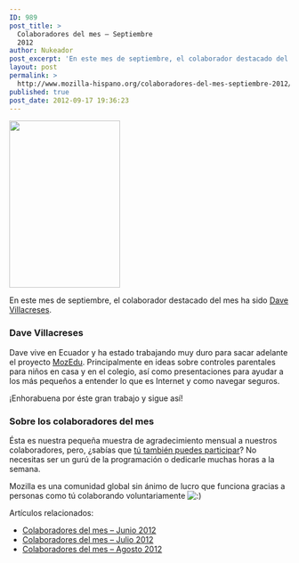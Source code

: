 ```yaml
---
ID: 989
post_title: >
  Colaboradores del mes – Septiembre
  2012
author: Nukeador
post_excerpt: 'En este mes de septiembre, el colaborador destacado del mes ha sido Dave Villacreses, &iexcl;enhorabuena!'
layout: post
permalink: >
  http://www.mozilla-hispano.org/colaboradores-del-mes-septiembre-2012/
published: true
post_date: 2012-09-17 19:36:23
---
```

<p><a href="http://www.mozilla-hispano.org/wp-content/uploads/dave.jpg"><img class="alignright size-medium wp-image-8491" title="dave" src="http://www.mozilla-hispano.org/wp-content/uploads/dave-199x300.jpg" alt="" width="199" height="300" /></a></p>
<p>En este mes de septiembre, el colaborador destacado del mes ha sido <a href="https://www.mozilla-hispano.org/documentacion/Usuario:Mozillaecuador">Dave Villacreses</a>.</p>
<h3>Dave Villacreses</h3>
<p>Dave vive en Ecuador y ha estado trabajando muy duro para sacar adelante el proyecto <a href="https://www.mozilla-hispano.org/documentacion/MozEdu">MozEdu</a>. Principalmente en ideas sobre controles parentales para niños en casa y en el colegio, así como presentaciones para ayudar a los más pequeños a entender lo que es Internet y como navegar seguros.</p>
<p>¡Enhorabuena por éste gran trabajo y sigue así!</p>
<h3>Sobre los colaboradores del mes</h3>
<p>Ésta es nuestra pequeña muestra de agradecimiento mensual a nuestros colaboradores, pero, ¿sabías que <a href="https://www.mozilla-hispano.org/documentacion/Colabora">tú también puedes participar</a>? No necesitas ser un gurú de la programación o dedicarle muchas horas a la semana.</p>
<p>Mozilla es una comunidad global sin ánimo de lucro que funciona gracias a personas como tú colaborando voluntariamente <img src='http://www.mozilla-hispano.org/wp-includes/images/smilies/icon_smile.gif' alt=':)' class='wp-smiley' /> </p>
<div class='yarpp-related-rss'>
<p>Artículos relacionados:<ul>
<li><a href='http://www.mozilla-hispano.org/colaboradores-del-mes-junio-2012/' rel='bookmark' title='Colaboradores del mes &#8211; Junio 2012'>Colaboradores del mes &#8211; Junio 2012</a></li>
<li><a href='http://www.mozilla-hispano.org/colaboradores-del-mes-julio-2012/' rel='bookmark' title='Colaboradores del mes &#8211; Julio 2012'>Colaboradores del mes &#8211; Julio 2012</a></li>
<li><a href='http://www.mozilla-hispano.org/colaboradores-del-mes-de-agosto-2012/' rel='bookmark' title='Colaboradores del mes &#8211; Agosto 2012'>Colaboradores del mes &#8211; Agosto 2012</a></li>
</ul></p>
</div>